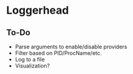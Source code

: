 # Loggerhead
## To-Do
* Parse arguments to enable/disable providers
* Filter based on PID/ProcName/etc. 
* Log to a file
* Visualization?
